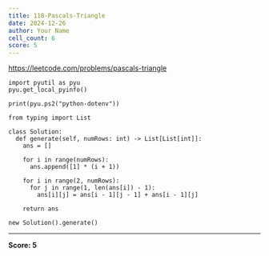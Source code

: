 ```yaml
---
title: 118-Pascals-Triangle
date: 2024-12-26
author: Your Name
cell_count: 6
score: 5
---
```


https://leetcode.com/problems/pascals-triangle


```
import pyutil as pyu
pyu.get_local_pyinfo()
```


```
print(pyu.ps2("python-dotenv"))
```


```
from typing import List
```


```
class Solution:
  def generate(self, numRows: int) -> List[List[int]]:
    ans = []

    for i in range(numRows):
      ans.append([1] * (i + 1))

    for i in range(2, numRows):
      for j in range(1, len(ans[i]) - 1):
        ans[i][j] = ans[i - 1][j - 1] + ans[i - 1][j]

    return ans
```


```
new Solution().generate()
```


---
**Score: 5**